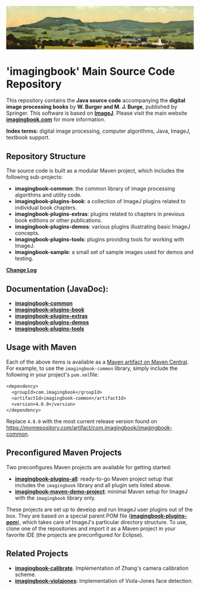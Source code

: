 ![frankenburg-1918-960x200k.png](docs/img/443892583-frankenburg-1918-960x200k.png)

# 'imagingbook' Main Source Code Repository

This repository contains the **Java source code** accompanying the 
**digital image processing books** by **W. Burger and M. J. Burge**, 
published by Springer. This software is based on **[ImageJ](http://rsbweb.nih.gov/ij/index.html)**.
Please visit the main website **[imagingbook.com](https://imagingbook.com/)** for more information.

**Index terms:** digital image processing, computer algorithms, Java, ImageJ, textbook support.

## Repository Structure

The source code is built as a modular Maven project, which includes the following sub-projects:

* **imagingbook-common**: the common library of image processing algorithms and utility code.
* **imagingbook-plugins-book**: a collection of ImageJ plugins related to individual book chapters.
* **imagingbook-plugins-extras**: plugins related to chapters in previous book editions or other publications.
* **imagingbook-plugins-demos**: various plugins illustrating basic ImageJ concepts.
* **imagingbook-plugins-tools**: plugins providing tools for working with ImageJ.
* **imagingbook-sample**: a small set of sample images used for demos and testing.

[**Change Log**](CHANGES.md)

## Documentation (JavaDoc):

* [**imagingbook-common**](https://imagingbook.github.io/imagingbook-public/imagingbook-common/javadoc)
* [**imagingbook-plugins-book**](https://imagingbook.github.io/imagingbook-public/imagingbook-plugins-book/javadoc)
* [**imagingbook-plugins-extras**](https://imagingbook.github.io/imagingbook-public/imagingbook-plugins-extras/javadoc)
* [**imagingbook-plugins-demos**](https://imagingbook.github.io/imagingbook-public/imagingbook-plugins-demos/javadoc)
* [**imagingbook-plugins-tools**](https://imagingbook.github.io/imagingbook-public/imagingbook-plugins-tools/javadoc)

## Usage with Maven

Each of the above items is available as a [Maven artifact on Maven Central](https://mvnrepository.com/artifact/com.imagingbook).
For example, to use the `imagingbook-common` library, simply include the following in your project's `pom.xml`file:
```
<dependency>
  <groupId>com.imagingbook</groupId>
  <artifactId>imagingbook-common</artifactId>
  <version>4.0.0</version>
</dependency>
```
Replace `4.0.0` with the most current release version found on https://mvnrepository.com/artifact/com.imagingbook/imagingbook-common.

## Preconfigured Maven Projects

Two preconfigures Maven projects are available for getting started:

* **[imagingbook-plugins-all](https://github.com/imagingbook/imagingbook-plugins-all)**: ready-to-go Maven project setup that includes the `imagingbook` library and all plugin sets listed above.
* **[imagingbook-maven-demo-project](https://github.com/imagingbook/imagingbook-maven-demo-project)**: minimal Maven setup for ImageJ with the `imagingbook` library only.

These projects are set up to develop and run ImageJ user plugins out of the box. They are based on a special parent POM file 
([**imagingbook-plugins-pom**](https://github.com/imagingbook/imagingbook-public/tree/master/imagingbook-plugins-pom)),
which takes care of ImageJ's particular directory structure.
To use, clone one of the repositories and import it as a Maven project in your favorite IDE (the projects are preconfigured for Eclipse).



## Related Projects

* **[imagingbook-calibrate](https://github.com/imagingbook/imagingbook-calibrate)**. Implementation of Zhang's camera calibration scheme.
* **[imagingbook-violajones](https://github.com/imagingbook/imagingbook-violajones)**: Implementation of Viola-Jones face detection.
